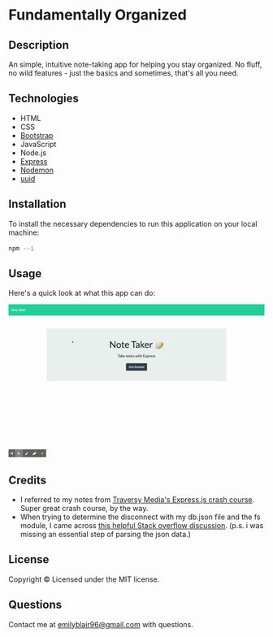 # Fundamentally Organized

## Description
An simple, intuitive note-taking app for helping you stay organized.  No fluff, no wild features - just the basics and sometimes, that's all you need.  

## Technologies
* HTML
* CSS
* [Bootstrap](https://getbootstrap.com/)
* JavaScript
* Node.js
* [Express](https://expressjs.com/)
* [Nodemon](https://www.npmjs.com/package/nodemon)
* [uuid](https://www.npmjs.com/package/uuid)

## Installation
To install the necessary dependencies to run this application on your local machine:

``` bash
npm --i
```
## Usage
Here's a quick look at what this app can do:  

![fundamentally-organized-demo](Develop/assets/note-taker-demo.gif)

## Credits
* I referred to my notes from [Traversy Media's Express.js crash course](https://www.youtube.com/watch?v=L72fhGm1tfE).  Super great crash course, by the way.
* When trying to determine the disconnect with my db.json file and the fs module, I came across [this helpful Stack overflow discussion](https://stackoverflow.com/questions/36093042/how-do-i-add-to-an-existing-json-file-in-node-js).  (p.s. i was missing an essential step of parsing the json data.)

## License
Copyright &copy; Licensed under the MIT license.

## Questions
Contact me at emilyblair96@gmail.com with questions.